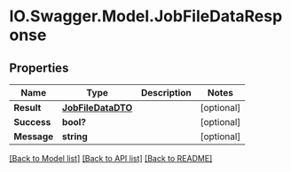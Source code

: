 # IO.Swagger.Model.JobFileDataResponse
## Properties

Name | Type | Description | Notes
------------ | ------------- | ------------- | -------------
**Result** | [**JobFileDataDTO**](JobFileDataDTO.md) |  | [optional] 
**Success** | **bool?** |  | [optional] 
**Message** | **string** |  | [optional] 

[[Back to Model list]](../README.md#documentation-for-models) [[Back to API list]](../README.md#documentation-for-api-endpoints) [[Back to README]](../README.md)

